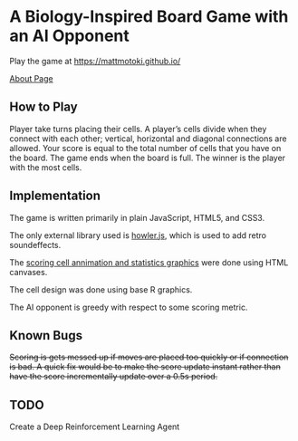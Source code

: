 # A Biology-Inspired Board Game with an AI Opponent

Play the game at https://mattmotoki.github.io/

[About Page](http://htmlpreview.github.io/?https://github.com/mattmotoki/mattmotoki.github.io/blob/master/Rmarkdown/about.html)

## How to Play
Player take turns placing their cells. A player’s cells divide when they connect with each other; vertical, horizontal and diagonal connections are allowed. Your score is equal to the total number of cells that you have on the board. The game ends when the board is full. The winner is the player with the most cells.

## Implementation

The game is written primarily in plain JavaScript, HTML5, and CSS3.  

The only external library used is [howler.js](https://howlerjs.com/),
which is used to add retro soundeffects.

The [scoring cell annimation and statistics graphics](https://codepen.io/mmotoki/) were done using HTML canvases.  

The cell design was done using base R graphics. 

The AI opponent is greedy with respect to some scoring metric. 

## Known Bugs
~~Scoring is gets messed up if moves are placed too quickly or if connection is bad.  A quick fix would be to make the score update instant rather than have the score incrementally update over a 0.5s period.~~

## TODO
Create a Deep Reinforcement Learning Agent

